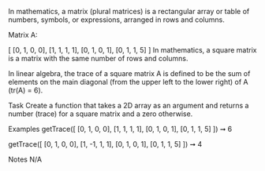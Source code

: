 In mathematics, a matrix (plural matrices) is a rectangular array or table of numbers, symbols, or expressions, arranged in rows and columns.

Matrix A:

[
  [0, 1, 0, 0],
  [1, 1, 1, 1],
  [0, 1, 0, 1],
  [0, 1, 1, 5]
]
In mathematics, a square matrix is a matrix with the same number of rows and columns.

In linear algebra, the trace of a square matrix A is defined to be the sum of elements on the main diagonal (from the upper left to the lower right) of A (tr(A) = 6).

Task
Create a function that takes a 2D array as an argument and returns a number (trace) for a square matrix and a zero otherwise.

Examples
getTrace([
  [0, 1, 0, 0],
  [1, 1, 1, 1],
  [0, 1, 0, 1],
  [0, 1, 1, 5]
]) ➞ 6

getTrace([
  [0, 1, 0, 0],
  [1, -1, 1, 1],
  [0, 1, 0, 1],
  [0, 1, 1, 5]
]) ➞ 4

Notes
N/A